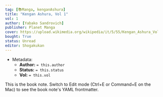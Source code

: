 ```yaml
---
tag: [📚Manga, kenganAshura]
title: "Kengan Ashura, Vol 1"
vol: 1
author: [Yabako Sandrovich]
publisher: Planet Manga
cover: https://upload.wikimedia.org/wikipedia/it/5/55/Kengan_Ashura_Volume_1.jpg
bought: True
status: Unread
editor: Shogakukan
---
```



- Metadata:
	- **Author:** `= this.author`
	- **Status:** `= this.status`
	- **Vol:** `= this.vol`

This is the book note. Switch to Edit mode (Ctrl+E or Command+E on the Mac) to see the book note's YAML frontmatter.